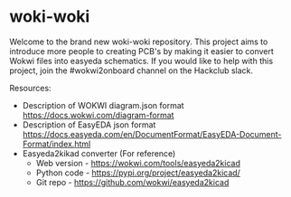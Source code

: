 # woki-woki

Welcome to the brand new woki-woki repository. This project aims to introduce more people to creating PCB's by making it easier to convert Wokwi files into easyeda schematics. If you would like to help with this project, join the #wokwi2onboard channel on the Hackclub slack. 

Resources: 

- Description of WOKWI diagram.json format https://docs.wokwi.com/diagram-format
- Description of EasyEDA  json format https://docs.easyeda.com/en/DocumentFormat/EasyEDA-Document-Format/index.html
- Easyeda2kikad converter (For reference)
    - Web version - https://wokwi.com/tools/easyeda2kicad
    - Python code - https://pypi.org/project/easyeda2kicad/
    - Git repo - https://github.com/wokwi/easyeda2kicad

